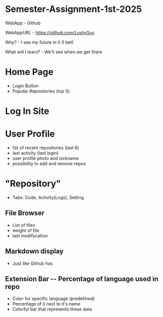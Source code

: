 # Semester-Assignment-1st-2025
WebApp - Github

WebAppURL - https://github.com/LostyGuy

Why? - I see my future in it (I bet)

What will I learn? - We'll see when we get there

# Home Page
 - Login Button
 - Popular Repositories (top 5)
# Log In Site

# User Profile
 - list of recent repositories (last 6)
 - last activity (last login)
 - user profile photo and nickname
 - possibility to add and remove repos
# "Repository"
 - Tabs: Code, Activity(Logs), Setting
## File Browser
 - List of files
 - weight of file
 - last modifycation
## Markdown display
 - Just like Github has

## Extension Bar --  Percentage of language used in repo
 - Color for specific language (predefined)
 - Percentage of it next to it's name
 - Colorful bar that represents these data